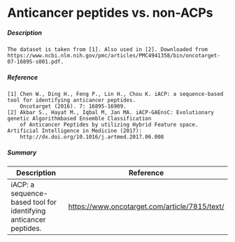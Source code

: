 # Anticancer peptides vs. non-ACPs

##### Description

    The dataset is taken from [1]. Also used in [2]. Downloaded from 
    https://www.ncbi.nlm.nih.gov/pmc/articles/PMC4941358/bin/oncotarget-07-16895-s001.pdf.
    
##### Reference

    [1] Chen W., Ding H., Feng P., Lin H., Chou K. iACP: a sequence-based tool for identifying anticancer peptides. 
        Oncotarget (2016). 7: 16895-16909. 
    [2] Akbar S., Hayat M., Iqbal M, Jan MA. iACP-GAEnsC: Evolutionary genetic Algorithmbased Ensemble Classification
        of Anticancer Peptides by utilizing Hybrid Feature space. Artificial Intelligence in Medicine (2017):
        http://dx.doi.org/10.1016/j.artmed.2017.06.008
      
##### Summary
 
| Description                                                               | Reference                         |
|---------------------------------------------------------------------------|-----------------------------------|
| iACP: a sequence-based tool for identifying anticancer peptides. | https://www.oncotarget.com/article/7815/text/ |

   